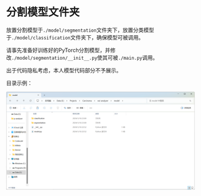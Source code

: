 # 分割模型文件夹

放置分割模型于`./model/segmentation`文件夹下，放置分类模型于`./model/classification`文件夹下，确保模型可被调用。

请事先准备好训练好的PyTorch分割模型，并修改`./model/segmentation/__init__.py`使其可被`./main.py`调用。

出于代码隐私考虑，本人模型代码部分不予展示。

目录示例：

![权重文件](../../.github/模型文件.png)